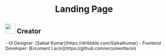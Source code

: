 <h1 align="center">
  Landing Page
</h1>


<h2 display="flex"> <img width="32" height="32" src="https://github.githubassets.com/images/icons/emoji/unicode/1f31f.png"> Creator</h2>
- UI Designer: [Saikat Kumar](https://dribbble.com/Saikatkumar)
- Frontend Developer: [Ercument Lacin](https://github.com/ercumentlacin)
